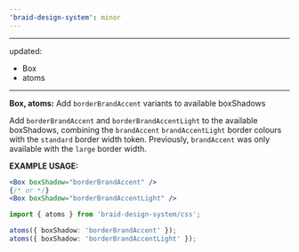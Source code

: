 ```yaml
---
'braid-design-system': minor
---
```


---
updated:
  - Box
  - atoms
---

**Box, atoms:** Add `borderBrandAccent` variants to available boxShadows

Add `borderBrandAccent` and `borderBrandAccentLight` to the available boxShadows, combining the `brandAccent` `brandAccentLight` border colours with the `standard` border width token.
Previously, `brandAccent` was only available with the `large` border width.

**EXAMPLE USAGE:**
```jsx
<Box boxShadow="borderBrandAccent" />
{/* or */}
<Box boxShadow="borderBrandAccentLight" />
```


```ts
import { atoms } from 'braid-design-system/css';

atoms({ boxShadow: 'borderBrandAccent' });
atoms({ boxShadow: 'borderBrandAccentLight' });
```
